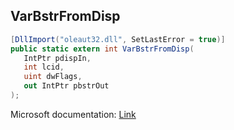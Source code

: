 ## VarBstrFromDisp

```csharp
[DllImport("oleaut32.dll", SetLastError = true)]
public static extern int VarBstrFromDisp(
   IntPtr pdispIn,
   int lcid,
   uint dwFlags,
   out IntPtr pbstrOut
);
```

Microsoft documentation: [Link](https://docs.microsoft.com/en-us/windows/win32/api/oleauto/nf-oleauto-varbstrfromdisp)

